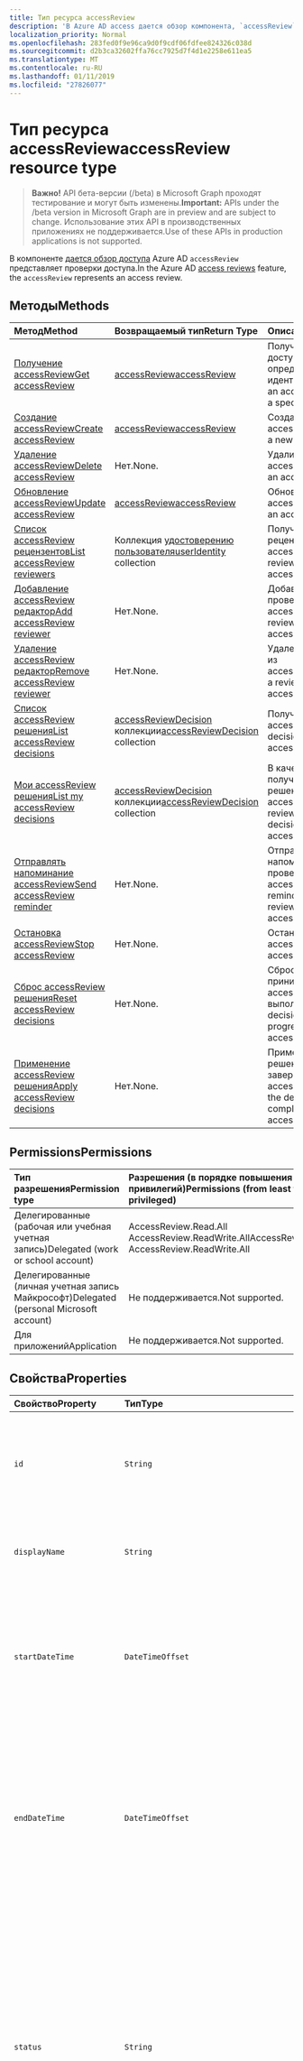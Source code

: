 ```yaml
---
title: Тип ресурса accessReview
description: 'В Azure AD access дается обзор компонента, `accessReview` представляет проверки доступа.  '
localization_priority: Normal
ms.openlocfilehash: 283fed0f9e96ca9d0f9cdf06fdfee824326c038d
ms.sourcegitcommit: d2b3ca32602ffa76cc7925d7f4d1e2258e611ea5
ms.translationtype: MT
ms.contentlocale: ru-RU
ms.lasthandoff: 01/11/2019
ms.locfileid: "27826077"
---
```

# <a name="accessreview-resource-type"></a><span data-ttu-id="4a6e2-103">Тип ресурса accessReview</span><span class="sxs-lookup"><span data-stu-id="4a6e2-103">accessReview resource type</span></span>

> <span data-ttu-id="4a6e2-104">**Важно!** API бета-версии (/beta) в Microsoft Graph проходят тестирование и могут быть изменены.</span><span class="sxs-lookup"><span data-stu-id="4a6e2-104">**Important:** APIs under the /beta version in Microsoft Graph are in preview and are subject to change.</span></span> <span data-ttu-id="4a6e2-105">Использование этих API в производственных приложениях не поддерживается.</span><span class="sxs-lookup"><span data-stu-id="4a6e2-105">Use of these APIs in production applications is not supported.</span></span>

<span data-ttu-id="4a6e2-106">В компоненте [дается обзор доступа](accessreviews-root.md) Azure AD `accessReview` представляет проверки доступа.</span><span class="sxs-lookup"><span data-stu-id="4a6e2-106">In the Azure AD [access reviews](accessreviews-root.md) feature, the `accessReview` represents an access review.</span></span>  


## <a name="methods"></a><span data-ttu-id="4a6e2-107">Методы</span><span class="sxs-lookup"><span data-stu-id="4a6e2-107">Methods</span></span>

| <span data-ttu-id="4a6e2-108">Метод</span><span class="sxs-lookup"><span data-stu-id="4a6e2-108">Method</span></span>           | <span data-ttu-id="4a6e2-109">Возвращаемый тип</span><span class="sxs-lookup"><span data-stu-id="4a6e2-109">Return Type</span></span>    |<span data-ttu-id="4a6e2-110">Описание</span><span class="sxs-lookup"><span data-stu-id="4a6e2-110">Description</span></span>|
|:---------------|:--------|:----------|
|[<span data-ttu-id="4a6e2-111">Получение accessReview</span><span class="sxs-lookup"><span data-stu-id="4a6e2-111">Get accessReview</span></span>](../api/accessreview-get.md) |   [<span data-ttu-id="4a6e2-112">accessReview</span><span class="sxs-lookup"><span data-stu-id="4a6e2-112">accessReview</span></span>](accessreview.md) |   <span data-ttu-id="4a6e2-113">Получите обзор доступа с определенным идентификатором.</span><span class="sxs-lookup"><span data-stu-id="4a6e2-113">Get an access review with a specific id.</span></span> |
|[<span data-ttu-id="4a6e2-114">Создание accessReview</span><span class="sxs-lookup"><span data-stu-id="4a6e2-114">Create accessReview</span></span>](../api/accessreview-create.md) | [<span data-ttu-id="4a6e2-115">accessReview</span><span class="sxs-lookup"><span data-stu-id="4a6e2-115">accessReview</span></span>](accessreview.md) |   <span data-ttu-id="4a6e2-116">Создание нового accessReview.</span><span class="sxs-lookup"><span data-stu-id="4a6e2-116">Create a new accessReview.</span></span> |
|[<span data-ttu-id="4a6e2-117">Удаление accessReview</span><span class="sxs-lookup"><span data-stu-id="4a6e2-117">Delete accessReview</span></span>](../api/accessreview-delete.md) | <span data-ttu-id="4a6e2-118">Нет.</span><span class="sxs-lookup"><span data-stu-id="4a6e2-118">None.</span></span>   | <span data-ttu-id="4a6e2-119">Удалите accessReview.</span><span class="sxs-lookup"><span data-stu-id="4a6e2-119">Delete an accessReview.</span></span> |
|[<span data-ttu-id="4a6e2-120">Обновление accessReview</span><span class="sxs-lookup"><span data-stu-id="4a6e2-120">Update accessReview</span></span>](../api/accessreview-update.md) | [<span data-ttu-id="4a6e2-121">accessReview</span><span class="sxs-lookup"><span data-stu-id="4a6e2-121">accessReview</span></span>](accessreview.md) | <span data-ttu-id="4a6e2-122">Обновление accessReview.</span><span class="sxs-lookup"><span data-stu-id="4a6e2-122">Update an accessReview.</span></span> |
|[<span data-ttu-id="4a6e2-123">Список accessReview рецензентов</span><span class="sxs-lookup"><span data-stu-id="4a6e2-123">List accessReview reviewers</span></span>](../api/accessreview-listreviewers.md) |      <span data-ttu-id="4a6e2-124">Коллекция [удостоверению пользователя](useridentity.md)</span><span class="sxs-lookup"><span data-stu-id="4a6e2-124">[userIdentity](useridentity.md) collection</span></span>| <span data-ttu-id="4a6e2-125">Получите рецензентов accessReview.</span><span class="sxs-lookup"><span data-stu-id="4a6e2-125">Get the reviewers of an accessReview.</span></span> |
|[<span data-ttu-id="4a6e2-126">Добавление accessReview редактор</span><span class="sxs-lookup"><span data-stu-id="4a6e2-126">Add accessReview reviewer</span></span>](../api/accessreview-addreviewer.md) |      <span data-ttu-id="4a6e2-127">Нет.</span><span class="sxs-lookup"><span data-stu-id="4a6e2-127">None.</span></span>   |   <span data-ttu-id="4a6e2-128">Добавьте проверяющий accessReview.</span><span class="sxs-lookup"><span data-stu-id="4a6e2-128">Add a reviewer to an accessReview.</span></span> |
|[<span data-ttu-id="4a6e2-129">Удаление accessReview редактор</span><span class="sxs-lookup"><span data-stu-id="4a6e2-129">Remove accessReview reviewer</span></span>](../api/accessreview-removereviewer.md) | <span data-ttu-id="4a6e2-130">Нет.</span><span class="sxs-lookup"><span data-stu-id="4a6e2-130">None.</span></span>  |   <span data-ttu-id="4a6e2-131">Удаление рецензента из accessReview.</span><span class="sxs-lookup"><span data-stu-id="4a6e2-131">Remove a reviewer from an accessReview.</span></span> |
|[<span data-ttu-id="4a6e2-132">Список accessReview решения</span><span class="sxs-lookup"><span data-stu-id="4a6e2-132">List accessReview decisions</span></span>](../api/accessreview-listdecisions.md) |      <span data-ttu-id="4a6e2-133">[accessReviewDecision](accessreviewdecision.md) коллекции</span><span class="sxs-lookup"><span data-stu-id="4a6e2-133">[accessReviewDecision](accessreviewdecision.md) collection</span></span>| <span data-ttu-id="4a6e2-134">Получите решения accessReview.</span><span class="sxs-lookup"><span data-stu-id="4a6e2-134">Get the decisions of an accessReview.</span></span>|
|[<span data-ttu-id="4a6e2-135">Мои accessReview решения</span><span class="sxs-lookup"><span data-stu-id="4a6e2-135">List my accessReview decisions</span></span>](../api/accessreview-listmydecisions.md) |     <span data-ttu-id="4a6e2-136">[accessReviewDecision](accessreviewdecision.md) коллекции</span><span class="sxs-lookup"><span data-stu-id="4a6e2-136">[accessReviewDecision](accessreviewdecision.md) collection</span></span>| <span data-ttu-id="4a6e2-137">В качестве читателя получите Мои решения accessReview.</span><span class="sxs-lookup"><span data-stu-id="4a6e2-137">As a reviewer, get my decisions of an accessReview.</span></span>|
|[<span data-ttu-id="4a6e2-138">Отправлять напоминание accessReview</span><span class="sxs-lookup"><span data-stu-id="4a6e2-138">Send accessReview reminder</span></span>](../api/accessreview-sendreminder.md) |        <span data-ttu-id="4a6e2-139">Нет.</span><span class="sxs-lookup"><span data-stu-id="4a6e2-139">None.</span></span>   |   <span data-ttu-id="4a6e2-140">Отправьте напоминание, чтобы проверяющие accessReview.</span><span class="sxs-lookup"><span data-stu-id="4a6e2-140">Send a reminder to the reviewers of an accessReview.</span></span> |
|[<span data-ttu-id="4a6e2-141">Остановка accessReview</span><span class="sxs-lookup"><span data-stu-id="4a6e2-141">Stop accessReview</span></span>](../api/accessreview-stop.md) |     <span data-ttu-id="4a6e2-142">Нет.</span><span class="sxs-lookup"><span data-stu-id="4a6e2-142">None.</span></span>   |   <span data-ttu-id="4a6e2-143">Остановите accessReview.</span><span class="sxs-lookup"><span data-stu-id="4a6e2-143">Stop an accessReview.</span></span> |
|[<span data-ttu-id="4a6e2-144">Сброс accessReview решения</span><span class="sxs-lookup"><span data-stu-id="4a6e2-144">Reset accessReview decisions</span></span>](../api/accessreview-reset.md) |     <span data-ttu-id="4a6e2-145">Нет.</span><span class="sxs-lookup"><span data-stu-id="4a6e2-145">None.</span></span>   |   <span data-ttu-id="4a6e2-146">Сброс решения, принимаемые при accessReview в хода выполнения.</span><span class="sxs-lookup"><span data-stu-id="4a6e2-146">Reset the decisions in an in-progress accessReview.</span></span>|
|[<span data-ttu-id="4a6e2-147">Применение accessReview решения</span><span class="sxs-lookup"><span data-stu-id="4a6e2-147">Apply accessReview decisions</span></span>](../api/accessreview-apply.md) |     <span data-ttu-id="4a6e2-148">Нет.</span><span class="sxs-lookup"><span data-stu-id="4a6e2-148">None.</span></span>   |   <span data-ttu-id="4a6e2-149">Применение решения из завершенных accessReview.</span><span class="sxs-lookup"><span data-stu-id="4a6e2-149">Apply the decisions from a completed accessReview.</span></span>|

## <a name="permissions"></a><span data-ttu-id="4a6e2-150">Permissions</span><span class="sxs-lookup"><span data-stu-id="4a6e2-150">Permissions</span></span>

|<span data-ttu-id="4a6e2-151">Тип разрешения</span><span class="sxs-lookup"><span data-stu-id="4a6e2-151">Permission type</span></span>                        | <span data-ttu-id="4a6e2-152">Разрешения (в порядке повышения привилегий)</span><span class="sxs-lookup"><span data-stu-id="4a6e2-152">Permissions (from least to most privileged)</span></span>              |
|:--------------------------------------|:---------------------------------------------------------|
|<span data-ttu-id="4a6e2-153">Делегированные (рабочая или учебная учетная запись)</span><span class="sxs-lookup"><span data-stu-id="4a6e2-153">Delegated (work or school account)</span></span>     | <span data-ttu-id="4a6e2-154">AccessReview.Read.All AccessReview.ReadWrite.All</span><span class="sxs-lookup"><span data-stu-id="4a6e2-154">AccessReview.Read.All, AccessReview.ReadWrite.All</span></span> |
|<span data-ttu-id="4a6e2-155">Делегированные (личная учетная запись Майкрософт)</span><span class="sxs-lookup"><span data-stu-id="4a6e2-155">Delegated (personal Microsoft account)</span></span> | <span data-ttu-id="4a6e2-156">Не поддерживается.</span><span class="sxs-lookup"><span data-stu-id="4a6e2-156">Not supported.</span></span> |
|<span data-ttu-id="4a6e2-157">Для приложений</span><span class="sxs-lookup"><span data-stu-id="4a6e2-157">Application</span></span>                            | <span data-ttu-id="4a6e2-158">Не поддерживается.</span><span class="sxs-lookup"><span data-stu-id="4a6e2-158">Not supported.</span></span> |


## <a name="properties"></a><span data-ttu-id="4a6e2-159">Свойства</span><span class="sxs-lookup"><span data-stu-id="4a6e2-159">Properties</span></span>
| <span data-ttu-id="4a6e2-160">Свойство</span><span class="sxs-lookup"><span data-stu-id="4a6e2-160">Property</span></span>     | <span data-ttu-id="4a6e2-161">Тип</span><span class="sxs-lookup"><span data-stu-id="4a6e2-161">Type</span></span>   |<span data-ttu-id="4a6e2-162">Описание</span><span class="sxs-lookup"><span data-stu-id="4a6e2-162">Description</span></span>|
|:---------------|:--------|:----------|
| `id`                      |`String`                                                        | <span data-ttu-id="4a6e2-163">Функция назначенный уникальный идентификатор проверки доступа.</span><span class="sxs-lookup"><span data-stu-id="4a6e2-163">The feature-assigned unique identifier of an access review.</span></span> |
| `displayName`             |`String`                                                        | <span data-ttu-id="4a6e2-164">Имя проверки доступа.</span><span class="sxs-lookup"><span data-stu-id="4a6e2-164">The access review name.</span></span> <span data-ttu-id="4a6e2-165">Требуется при создании.</span><span class="sxs-lookup"><span data-stu-id="4a6e2-165">Required on create.</span></span> |
| `startDateTime`           |`DateTimeOffset`                                                | <span data-ttu-id="4a6e2-166">Дата и время при планировании проверки быть запуск.</span><span class="sxs-lookup"><span data-stu-id="4a6e2-166">The DateTime when the review is scheduled to be start.</span></span>  <span data-ttu-id="4a6e2-167">Это может быть даты в будущем.</span><span class="sxs-lookup"><span data-stu-id="4a6e2-167">This could be a date in the future.</span></span>  <span data-ttu-id="4a6e2-168">Требуется при создании.</span><span class="sxs-lookup"><span data-stu-id="4a6e2-168">Required on create.</span></span> |
| `endDateTime`             |`DateTimeOffset`                                                | <span data-ttu-id="4a6e2-169">Дата и время после запланированного окончания проверки.</span><span class="sxs-lookup"><span data-stu-id="4a6e2-169">The DateTime when the review is scheduled to end.</span></span> <span data-ttu-id="4a6e2-170">Это должно быть более поздней, чем дата начала по крайней мере один день.</span><span class="sxs-lookup"><span data-stu-id="4a6e2-170">This must be at least one day later than the start date.</span></span>  <span data-ttu-id="4a6e2-171">Требуется при создании.</span><span class="sxs-lookup"><span data-stu-id="4a6e2-171">Required on create.</span></span> |
| `status`                  |`String`                                                        | <span data-ttu-id="4a6e2-172">В этом поле только для чтения указывает текущее состояние accessReview.</span><span class="sxs-lookup"><span data-stu-id="4a6e2-172">This read-only field specifies the current status of an accessReview.</span></span> <span data-ttu-id="4a6e2-173">Следующие типичные состояния `Initializing`, `NotStarted`, `Starting`,`InProgress`, `Completing`, `Completed`, `AutoReviewing`, и `AutoReviewed`.</span><span class="sxs-lookup"><span data-stu-id="4a6e2-173">The typical states include `Initializing`, `NotStarted`, `Starting`,`InProgress`, `Completing`, `Completed`, `AutoReviewing`, and `AutoReviewed`.</span></span> |
| `description`             |`String`                                                        | <span data-ttu-id="4a6e2-174">Описание, заданное создателем проверки доступа, для отображения рецензентов.</span><span class="sxs-lookup"><span data-stu-id="4a6e2-174">The description provided by the access review creator, to show to the reviewers.</span></span> |
| `businessFlowTemplateId`  |`String`                                                        | <span data-ttu-id="4a6e2-175">Идентификатор шаблона потока бизнеса.</span><span class="sxs-lookup"><span data-stu-id="4a6e2-175">The business flow template identifier.</span></span> <span data-ttu-id="4a6e2-176">Требуется при создании.</span><span class="sxs-lookup"><span data-stu-id="4a6e2-176">Required on create.</span></span> |
| `reviewerType`            |`String`                                                        | <span data-ttu-id="4a6e2-177">Тип отношения рецензент целевой объект, один из `self`, `delegate` или `entityOwners`.</span><span class="sxs-lookup"><span data-stu-id="4a6e2-177">The relationship type of reviewer to the target object, one of `self`, `delegate` or `entityOwners`.</span></span> <span data-ttu-id="4a6e2-178">Требуется при создании.</span><span class="sxs-lookup"><span data-stu-id="4a6e2-178">Required on create.</span></span> | 
| `createdBy`               |[<span data-ttu-id="4a6e2-179">удостоверению пользователя</span><span class="sxs-lookup"><span data-stu-id="4a6e2-179">userIdentity</span></span>](useridentity.md)                                 | <span data-ttu-id="4a6e2-180">Пользователь, создавший этот анализ.</span><span class="sxs-lookup"><span data-stu-id="4a6e2-180">The user who created this review.</span></span> |
| `reviewedEntity`          |`microsoft.graph.identity`                                      | <span data-ttu-id="4a6e2-181">Объект, для которого дается обзор доступа имеет назначение прав доступа, например, членство в группах для пользователей в группу или назначения пользователей для приложения.</span><span class="sxs-lookup"><span data-stu-id="4a6e2-181">The object for which the access reviews is of the access rights assignments, such as the memberships of users to a group or assignments of users to an application.</span></span> <span data-ttu-id="4a6e2-182">Требуется при создании.</span><span class="sxs-lookup"><span data-stu-id="4a6e2-182">Required on create.</span></span> | 
| `settings`                |`microsoft.graph.accessReviewSettings`             | <span data-ttu-id="4a6e2-183">Параметры accessReview, просмотрите ниже определения типа.</span><span class="sxs-lookup"><span data-stu-id="4a6e2-183">The settings of an accessReview, see type definition below.</span></span> |



## <a name="relationships"></a><span data-ttu-id="4a6e2-184">Связи</span><span class="sxs-lookup"><span data-stu-id="4a6e2-184">Relationships</span></span>




| <span data-ttu-id="4a6e2-185">Связь</span><span class="sxs-lookup"><span data-stu-id="4a6e2-185">Relationship</span></span> | <span data-ttu-id="4a6e2-186">Тип</span><span class="sxs-lookup"><span data-stu-id="4a6e2-186">Type</span></span>   |<span data-ttu-id="4a6e2-187">Описание</span><span class="sxs-lookup"><span data-stu-id="4a6e2-187">Description</span></span>|
|:---------------|:--------|:----------|
| `reviewers`               |<span data-ttu-id="4a6e2-188">Коллекция [удостоверению пользователя](useridentity.md)</span><span class="sxs-lookup"><span data-stu-id="4a6e2-188">[userIdentity](useridentity.md) collection</span></span>                     | <span data-ttu-id="4a6e2-189">Коллекция рецензентов на проверку доступа, если reviewerType проверки доступа имеет тип `delegate`.</span><span class="sxs-lookup"><span data-stu-id="4a6e2-189">The collection of reviewers for an access review, if access review reviewerType is of type `delegate`.</span></span> |
| `decisions`               |<span data-ttu-id="4a6e2-190">[accessReviewDecision](accessreviewdecision.md) коллекции</span><span class="sxs-lookup"><span data-stu-id="4a6e2-190">[accessReviewDecision](accessreviewdecision.md) collection</span></span> | <span data-ttu-id="4a6e2-191">Коллекция решений для этой проверки доступа.</span><span class="sxs-lookup"><span data-stu-id="4a6e2-191">The collection of decisions for this access review.</span></span> |
| `myDecisions`             |<span data-ttu-id="4a6e2-192">[accessReviewDecision](accessreviewdecision.md) коллекции</span><span class="sxs-lookup"><span data-stu-id="4a6e2-192">[accessReviewDecision](accessreviewdecision.md) collection</span></span> | <span data-ttu-id="4a6e2-193">Коллекция решений для вызывающего абонента, если проверяющий вызывающего абонента.</span><span class="sxs-lookup"><span data-stu-id="4a6e2-193">The collection of decisions for the caller, if the caller is a reviewer.</span></span> |
| `instances`               |<span data-ttu-id="4a6e2-194">[accessReview](accessreview.md) коллекции</span><span class="sxs-lookup"><span data-stu-id="4a6e2-194">[accessReview](accessreview.md) collection</span></span>         | <span data-ttu-id="4a6e2-195">Коллекции обзоры доступа экземпляров прошлом, настоящее и будущее, если этот объект является повторяющейся проверки доступа.</span><span class="sxs-lookup"><span data-stu-id="4a6e2-195">The collection of access reviews instances past, present and future, if this object is a recurring access review.</span></span> |

<span data-ttu-id="4a6e2-196">Ли связи для объекта, зависят от того, является ли объект review однократного доступа, серии повторяющихся проверки доступа или экземпляр повторяющейся проверки доступа.</span><span class="sxs-lookup"><span data-stu-id="4a6e2-196">Whether there are relationships present on an object, depend upon whether the object is a one-time access review, the series of a recurring access review, or an instance of a recurring access review.</span></span>

| <span data-ttu-id="4a6e2-197">Сценарий</span><span class="sxs-lookup"><span data-stu-id="4a6e2-197">Scenario</span></span> | <span data-ttu-id="4a6e2-198">Имеет рецензентов?</span><span class="sxs-lookup"><span data-stu-id="4a6e2-198">Has reviewers?</span></span> | <span data-ttu-id="4a6e2-199">Имеет решения и myDecisions?</span><span class="sxs-lookup"><span data-stu-id="4a6e2-199">Has decisions and myDecisions?</span></span> | <span data-ttu-id="4a6e2-200">Имеет экземпляры?</span><span class="sxs-lookup"><span data-stu-id="4a6e2-200">Has instances?</span></span> |
|:---------|:---------------|:---------------|:---------------|
|<span data-ttu-id="4a6e2-201">Обзор однократного доступа</span><span class="sxs-lookup"><span data-stu-id="4a6e2-201">One-time access review</span></span>|<span data-ttu-id="4a6e2-202">Да</span><span class="sxs-lookup"><span data-stu-id="4a6e2-202">Yes</span></span> | <span data-ttu-id="4a6e2-203">Да, после запуска</span><span class="sxs-lookup"><span data-stu-id="4a6e2-203">Yes, once started</span></span> | <span data-ttu-id="4a6e2-204">Нет</span><span class="sxs-lookup"><span data-stu-id="4a6e2-204">No</span></span> |
| <span data-ttu-id="4a6e2-205">Повторяющееся проверки доступа</span><span class="sxs-lookup"><span data-stu-id="4a6e2-205">Recurring access review</span></span> | <span data-ttu-id="4a6e2-206">Да</span><span class="sxs-lookup"><span data-stu-id="4a6e2-206">Yes</span></span> | <span data-ttu-id="4a6e2-207">Нет</span><span class="sxs-lookup"><span data-stu-id="4a6e2-207">No</span></span> | <span data-ttu-id="4a6e2-208">Да</span><span class="sxs-lookup"><span data-stu-id="4a6e2-208">Yes</span></span> |
| <span data-ttu-id="4a6e2-209">Экземпляр повторяющейся проверки доступа</span><span class="sxs-lookup"><span data-stu-id="4a6e2-209">Instance of a recurring access review</span></span> | <span data-ttu-id="4a6e2-210">Да</span><span class="sxs-lookup"><span data-stu-id="4a6e2-210">Yes</span></span> | <span data-ttu-id="4a6e2-211">Да, после запуска</span><span class="sxs-lookup"><span data-stu-id="4a6e2-211">Yes, once started</span></span> | <span data-ttu-id="4a6e2-212">Нет</span><span class="sxs-lookup"><span data-stu-id="4a6e2-212">No</span></span> |

## <a name="json-representation"></a><span data-ttu-id="4a6e2-213">Представление JSON</span><span class="sxs-lookup"><span data-stu-id="4a6e2-213">JSON representation</span></span>

<span data-ttu-id="4a6e2-214">Ниже представлено описание ресурса в формате JSON.</span><span class="sxs-lookup"><span data-stu-id="4a6e2-214">Here is a JSON representation of the resource.</span></span>

<!-- {
  "blockType": "resource",
  "optionalProperties": [

  ],
  "@odata.type": "microsoft.graph.accessReview"
}-->

```json
{
 "id": "string (identifier)",
 "displayName": "string",
 "startDateTime": "string (timestamp)",
 "endDateTime": "string (timestamp)",
 "status": "string",
 "description": "string",
 "businessFlowTemplateId": "string (identifier)",
 "reviewerType": "string",
 "createdBy": "microsoft.graph.userIdentity",
 "reviewedEntity": "microsoft.graph.identity",
 "settings": "microsoft.graph.accessReviewSettings",
 "reviewers": "Collection(microsoft.graph.userIdentity)"
}

```

## <a name="the-accessreviewsettings-type"></a><span data-ttu-id="4a6e2-215">Тип accessReviewSettings</span><span class="sxs-lookup"><span data-stu-id="4a6e2-215">The accessReviewSettings type</span></span>

<span data-ttu-id="4a6e2-216">`accessReviewSettings` Предоставляет дополнительные параметры при создании проверки доступа для управления поведением компонента при запуске проверки доступа.</span><span class="sxs-lookup"><span data-stu-id="4a6e2-216">The `accessReviewSettings` provides additional settings when creating an access review, to control the feature behavior when starting an access review.</span></span>  <span data-ttu-id="4a6e2-217">Этот тип имеет следующие свойства:</span><span class="sxs-lookup"><span data-stu-id="4a6e2-217">This type has the following properties:</span></span> 

| <span data-ttu-id="4a6e2-218">Свойство</span><span class="sxs-lookup"><span data-stu-id="4a6e2-218">Property</span></span>                     | <span data-ttu-id="4a6e2-219">Тип</span><span class="sxs-lookup"><span data-stu-id="4a6e2-219">Type</span></span>                      | <span data-ttu-id="4a6e2-220">Описание</span><span class="sxs-lookup"><span data-stu-id="4a6e2-220">Description</span></span> |
| :--------------------------- | :------------------------ | :---------- |
| `mailNotificationsEnabled`|`Boolean`                | <span data-ttu-id="4a6e2-221">Флаг, указывающий, включена ли отправке почты рецензентов и просмотр создателя.</span><span class="sxs-lookup"><span data-stu-id="4a6e2-221">Flag to indicate whether sending mails to reviewers and the review creator is enabled.</span></span>                |
| `remindersEnabled`|`Boolean`       | <span data-ttu-id="4a6e2-222">Флаг, указывающий, включены ли отправка по электронной почте напоминания для рецензентов.</span><span class="sxs-lookup"><span data-stu-id="4a6e2-222">Flag to indicate whether sending reminder emails to reviewers are enabled.</span></span>       |
| `justificationRequiredOnApproval`|`Boolean` | <span data-ttu-id="4a6e2-223">Флаг, указывающий, требуются ли рецензентов для предоставления обоснование при проверке доступа.</span><span class="sxs-lookup"><span data-stu-id="4a6e2-223">Flag to indicate whether reviewers are required to provide a justification when reviewing access.</span></span>|
| `activityDurationInDays`|`Int64` | <span data-ttu-id="4a6e2-224">Количество дней действия пользователя для отображения рецензентов.</span><span class="sxs-lookup"><span data-stu-id="4a6e2-224">The number of days of user activities to show to reviewers.</span></span> |
| `autoReviewEnabled`|`Boolean` | <span data-ttu-id="4a6e2-225">Флаг, указывающий ли компонент следует устанавливать решения, если проверяющий одно, для использования с auto-apply, не предоставил включена.</span><span class="sxs-lookup"><span data-stu-id="4a6e2-225">Flag to indicate whether the feature should set a decision if the reviewer did not supply one, for use with auto-apply, is enabled.</span></span> |
| `autoReviewSettings`|`microsoft.graph.autoReviewSettings` | <span data-ttu-id="4a6e2-226">Подробные параметры для настроек проверки решение, для использования с auto-apply, описанные ниже, в функцию.</span><span class="sxs-lookup"><span data-stu-id="4a6e2-226">Detailed settings for how the feature should set the review decision, for use with auto-apply, described below.</span></span> |
| `recurrenceSettings`|`microsoft.graph.accessReviewRecurrenceSettings` | <span data-ttu-id="4a6e2-227">Подробные параметры для повторения, описанные ниже.</span><span class="sxs-lookup"><span data-stu-id="4a6e2-227">Detailed settings for recurrence, described below.</span></span> |
| `autoApplyReviewResultsEnabled`|`Boolean` | <span data-ttu-id="4a6e2-228">Флаг, указывающий ли автоматически назначаемой включена возможность, чтобы автоматически изменить целевой объект доступа ресурс.</span><span class="sxs-lookup"><span data-stu-id="4a6e2-228">Flag to indicate whether auto-apply capability, to automatically change the target object access resource, is enabled.</span></span>  <span data-ttu-id="4a6e2-229">Если не включен, пользователь впоследствии необходимо применить изменения проверки доступа после завершения проверки доступа.</span><span class="sxs-lookup"><span data-stu-id="4a6e2-229">If not enabled, a user must subsequently apply the change of the access review after the access review is completed.</span></span> |
| `accessRecommendationsEnabled`|`Boolean` | <span data-ttu-id="4a6e2-230">Флаг, указывающий, включено ли отображение рекомендаций рецензентов.</span><span class="sxs-lookup"><span data-stu-id="4a6e2-230">Flag to indicate whether showing recommendations to reviewers is enabled.</span></span> |



## <a name="the-autoreviewsettings-type"></a><span data-ttu-id="4a6e2-231">Тип autoReviewSettings</span><span class="sxs-lookup"><span data-stu-id="4a6e2-231">The autoReviewSettings type</span></span>

<span data-ttu-id="4a6e2-232">`autoReviewSettings` Встроенного в параметры проверки доступа, а также определяет поведение функции при завершении проверки доступа.</span><span class="sxs-lookup"><span data-stu-id="4a6e2-232">The `autoReviewSettings` is embedded within the access review settings, and specifies the behavior for the feature when an access review completes.</span></span>  <span data-ttu-id="4a6e2-233">Тип имеет одно свойство `notReviewedResult`.</span><span class="sxs-lookup"><span data-stu-id="4a6e2-233">The type has one property, `notReviewedResult`.</span></span>

| <span data-ttu-id="4a6e2-234">Свойство</span><span class="sxs-lookup"><span data-stu-id="4a6e2-234">Property</span></span>                     | <span data-ttu-id="4a6e2-235">Тип</span><span class="sxs-lookup"><span data-stu-id="4a6e2-235">Type</span></span>     | <span data-ttu-id="4a6e2-236">Описание</span><span class="sxs-lookup"><span data-stu-id="4a6e2-236">Description</span></span>                          |
| :--------------------------- | :------  | :----------                          |
| `notReviewedResult`          |`String`  | <span data-ttu-id="4a6e2-237">Должно иметь один из типов `Approve`, `Deny` или `Recommendation`.</span><span class="sxs-lookup"><span data-stu-id="4a6e2-237">Must be one of `Approve`, `Deny`, or `Recommendation`.</span></span> |


## <a name="the-accessreviewrecurrencesettings-type"></a><span data-ttu-id="4a6e2-238">Тип accessReviewRecurrenceSettings</span><span class="sxs-lookup"><span data-stu-id="4a6e2-238">The accessReviewRecurrenceSettings type</span></span>

<span data-ttu-id="4a6e2-239">`accessReviewRecurrenceSettings` Встроенного в параметры проверки доступа и указывает, что проверка доступа повторяется через регулярные интервалы времени.</span><span class="sxs-lookup"><span data-stu-id="4a6e2-239">The `accessReviewRecurrenceSettings` is embedded within the access review settings, and specifies that the access review recurs at regular intervals.</span></span>  <span data-ttu-id="4a6e2-240">Этот тип имеет следующие свойства:</span><span class="sxs-lookup"><span data-stu-id="4a6e2-240">This type has the following properties:</span></span>

| <span data-ttu-id="4a6e2-241">Свойство</span><span class="sxs-lookup"><span data-stu-id="4a6e2-241">Property</span></span>                     | <span data-ttu-id="4a6e2-242">Тип</span><span class="sxs-lookup"><span data-stu-id="4a6e2-242">Type</span></span>                                                                                                          | <span data-ttu-id="4a6e2-243">Описание</span><span class="sxs-lookup"><span data-stu-id="4a6e2-243">Description</span></span> |
| :--------------------------- | :------------------------------------------------------------------------------------------------------------ | :---------- |
| `recurrenceType`|`String`    | <span data-ttu-id="4a6e2-244">Интервал повторения, который должен быть один из `onetime`, `weekly`, `monthly`, `quarterly` или `annual`.</span><span class="sxs-lookup"><span data-stu-id="4a6e2-244">The recurrence interval, which must be one of `onetime`, `weekly`, `monthly`, `quarterly` or `annual`.</span></span>                                                                   |
| `recurrenceEndType`|`String` | <span data-ttu-id="4a6e2-245">Как повторение будет завершено.</span><span class="sxs-lookup"><span data-stu-id="4a6e2-245">How the recurrence will end.</span></span> <span data-ttu-id="4a6e2-246">Он может иметь одно из `Never`, что нет без явного конец повторений, `Endby`, повторения заканчивается в определенной даты, и `occurrences`, заканчивается, что ряд после завершения определенное количество экземпляров просмотра.</span><span class="sxs-lookup"><span data-stu-id="4a6e2-246">It can be one of `Never`,that there is no explicit end of the recurrence series, `Endby`, that the recurrence ends at a certain date, and `occurrences`, that the series ends after certain number of instances of the review have completed.</span></span> |
| `durationInDays`|`Int32`     | <span data-ttu-id="4a6e2-247">Продолжительность в днях для повторения.</span><span class="sxs-lookup"><span data-stu-id="4a6e2-247">The duration in days for recurrence.</span></span>                                                                              |
| `recurrenceCount`|`Int32`    | <span data-ttu-id="4a6e2-248">Число повторов, если значение `recurrenceEndType` — это `occurrences`.</span><span class="sxs-lookup"><span data-stu-id="4a6e2-248">The count of recurrences, if the value of `recurrenceEndType` is `occurrences`.</span></span>                                                        |



<!-- {
  "type": "#page.annotation",
  "description": "accessReview resource",
  "keywords": "",
  "section": "documentation",
  "tocPath": ""
}-->
